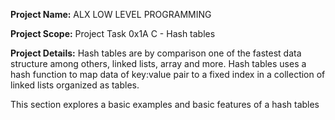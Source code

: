 __Project Name:__ ALX LOW LEVEL PROGRAMMING

__Project Scope:__ Project Task 0x1A C - Hash tables

__Project Details:__ Hash tables are by comparison one of the fastest
data structure among others, linked lists, array and more. Hash tables
uses a hash function to map data of key:value pair to a fixed index
in a collection of linked lists organized as tables.

This section explores a basic examples and basic features of a hash tables
